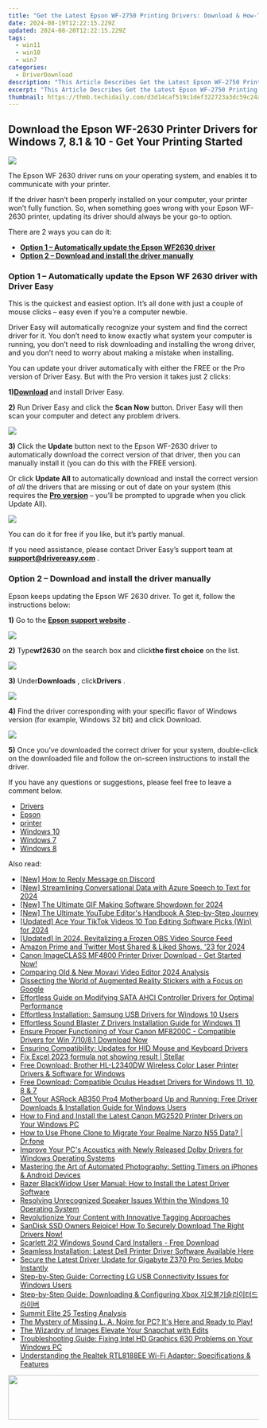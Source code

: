 ```yaml
---
title: "Get the Latest Epson WF-2750 Printing Drivers: Download & How-To"
date: 2024-08-19T12:22:15.229Z
updated: 2024-08-20T12:22:15.229Z
tags:
  - win11
  - win10
  - win7
categories:
  - DriverDownload
description: "This Article Describes Get the Latest Epson WF-2750 Printing Drivers: Download & How-To"
excerpt: "This Article Describes Get the Latest Epson WF-2750 Printing Drivers: Download & How-To"
thumbnail: https://thmb.techidaily.com/d3d14caf519c1def322723a3dc59c24a3c8f8aedec1a3d79fbe40024b923c7fb.jpeg
---
```


## Download the Epson WF-2630 Printer Drivers for Windows 7, 8.1 & 10 - Get Your Printing Started

![](https://images.drivereasy.com/wp-content/uploads/2019/10/2019-10-18_11-07-32.jpg)

 The Epson WF 2630 driver runs on your operating system, and enables it to communicate with your printer.

 If the driver hasn’t been properly installed on your computer, your printer won’t fully function. So, when something goes wrong with your Epson WF-2630 printer, updating its driver should always be your go-to option.

There are 2 ways you can do it:

* **[Option 1 – Automatically update the Epson WF2630 driver](https://tools.techidaily.com/drivereasy/download/)**
* **[Option 2 – Download and install the driver manually](https://tools.techidaily.com/drivereasy/download/)**

### **Option 1 – Automatically update** the Epson WF 2630 **driver** with Driver Easy

 This is the quickest and easiest option. It’s all done with just a couple of mouse clicks – easy even if you’re a computer newbie.

 Driver Easy will automatically recognize your system and find the correct driver for it. You don’t need to know exactly what system your computer is running, you don’t need to risk downloading and installing the wrong driver, and you don’t need to worry about making a mistake when installing.

 You can update your driver automatically with either the FREE or the Pro version of Driver Easy. But with the Pro version it takes just 2 clicks:

 **1)[Download](https://tools.techidaily.com/drivereasy/download/) [](https://tools.techidaily.com/drivereasy/download/)**  and install Driver Easy.

**2)** Run Driver Easy and click the **Scan Now** button. Driver Easy will then scan your computer and detect any problem drivers.

![](https://images.drivereasy.com/wp-content/uploads/2019/10/2019-10-17_12-11-59-7.jpg)

**3)** Click the **Update**  button next to the Epson WF-2630 driver to automatically download the correct version of that driver, then you can manually install it (you can do this with the FREE version).

 Or click **Update All** to automatically download and install the correct version of _all_ the drivers that are missing or out of date on your system (this requires the **[Pro version](https://tools.techidaily.com/drivereasy/download/)**  – you’ll be prompted to upgrade when you click Update All).

![](https://images.drivereasy.com/wp-content/uploads/2019/10/2019-10-18_11-03-55.jpg)

 You can do it for free if you like, but it’s partly manual.

 If you need assistance, please contact Driver Easy’s support team at [**support@drivereasy.com**](https://tools.techidaily.com/drivereasy/download/) .

### **Option 2 – Download and install the driver manually**

 Epson keeps updating the Epson WF 2630 driver. To get it, follow the instructions below:

**1)** Go to the **[Epson support website](https://epson.com/usa)**  .

![](https://images.drivereasy.com/wp-content/uploads/2019/10/2019-10-18_11-30-53-1024x402.jpg)

**2)** Type**wf2630** on the search box and click**the first choice** on the list.

![](https://images.drivereasy.com/wp-content/uploads/2019/10/2019-10-18_11-31-43-1024x475.jpg)

**3)** Under**Downloads** , click**Drivers** .

![](https://images.drivereasy.com/wp-content/uploads/2019/10/2019-10-18_11-33-46-1024x524.jpg)

**4)** Find the driver corresponding with your specific flavor of Windows version (for example, Windows 32 bit) and click Download.

![](https://images.drivereasy.com/wp-content/uploads/2019/10/2019-10-18_11-33-46-2-1024x329.jpg)

**5)** Once you’ve downloaded the correct driver for your system, double-click on the downloaded file and follow the on-screen instructions to install the driver.

 If you have any questions or suggestions, please feel free to leave a comment below.

* [Drivers](https://tools.techidaily.com/drivereasy/download/)
* [Epson](https://tools.techidaily.com/drivereasy/download/)
* [printer](https://tools.techidaily.com/drivereasy/download/)
* [Windows 10](https://tools.techidaily.com/drivereasy/download/)
* [Windows 7](https://tools.techidaily.com/drivereasy/download/)
* [Windows 8](https://tools.techidaily.com/drivereasy/download/)

<ins class="adsbygoogle"
     style="display:block"
     data-ad-format="autorelaxed"
     data-ad-client="ca-pub-7571918770474297"
     data-ad-slot="1223367746"></ins>



<ins class="adsbygoogle"
     style="display:block"
     data-ad-client="ca-pub-7571918770474297"
     data-ad-slot="8358498916"
     data-ad-format="auto"
     data-full-width-responsive="true"></ins>

<span class="atpl-alsoreadstyle">Also read:</span>
<div><ul>
<li><a href="https://discord-videos.techidaily.com/new-how-to-reply-message-on-discord/"><u>[New] How to Reply Message on Discord</u></a></li>
<li><a href="https://fox-boxes.techidaily.com/new-streamlining-conversational-data-with-azure-speech-to-text-for-2024/"><u>[New] Streamlining Conversational Data with Azure Speech to Text for 2024</u></a></li>
<li><a href="https://youtube-tips.techidaily.com/he-ultimate-gif-making-software-showdown-for-2024/"><u>[New] The Ultimate GIF Making Software Showdown for 2024</u></a></li>
<li><a href="https://facebook-video-share.techidaily.com/new-the-ultimate-youtube-editors-handbook-a-step-by-step-journey/"><u>[New] The Ultimate YouTube Editor's Handbook  A Step-by-Step Journey</u></a></li>
<li><a href="https://tiktok-videos.techidaily.com/updated-ace-your-tiktok-videos-10-top-editing-software-picks-win-for-2024/"><u>[Updated] Ace Your TikTok Videos  10 Top Editing Software Picks (Win) for 2024</u></a></li>
<li><a href="https://on-screen-recording.techidaily.com/updated-in-2024-revitalizing-a-frozen-obs-video-source-feed/"><u>[Updated] In 2024, Revitalizing a Frozen OBS Video Source Feed</u></a></li>
<li><a href="https://twitter-videos.techidaily.com/amazon-prime-and-twitter-most-shared-and-liked-shows-23-for-2024/"><u>Amazon Prime and Twitter  Most Shared & Liked Shows, '23 for 2024</u></a></li>
<li><a href="https://hardware-help.techidaily.com/1722967608780-canon-imageclass-mf4800-printer-driver-download-get-started-now/"><u>Canon ImageCLASS MF4800 Printer Driver Download - Get Started Now!</u></a></li>
<li><a href="https://extra-lessons.techidaily.com/comparing-old-and-new-movavi-video-editor-2024-analysis/"><u>Comparing Old & New  Movavi Video Editor 2024 Analysis</u></a></li>
<li><a href="https://extra-resources.techidaily.com/dissecting-the-world-of-augmented-reality-stickers-with-a-focus-on-google/"><u>Dissecting the World of Augmented Reality Stickers with a Focus on Google</u></a></li>
<li><a href="https://hardware-help.techidaily.com/effortless-guide-on-modifying-sata-ahci-controller-drivers-for-optimal-performance/"><u>Effortless Guide on Modifying SATA AHCI Controller Drivers for Optimal Performance</u></a></li>
<li><a href="https://hardware-help.techidaily.com/effortless-installation-samsung-usb-drivers-for-windows-10-users/"><u>Effortless Installation: Samsung USB Drivers for Windows 10 Users</u></a></li>
<li><a href="https://hardware-help.techidaily.com/effortless-sound-blaster-z-drivers-installation-guide-for-windows-11/"><u>Effortless Sound Blaster Z Drivers Installation Guide for Windows 11</u></a></li>
<li><a href="https://hardware-help.techidaily.com/ensure-proper-functioning-of-your-canon-mf8200c-compatible-drivers-for-win-71081-download-now/"><u>Ensure Proper Functioning of Your Canon MF8200C - Compatible Drivers for Win 7/10/8.1 Download Now</u></a></li>
<li><a href="https://hardware-help.techidaily.com/ensuring-compatibility-updates-for-hid-mouse-and-keyboard-drivers/"><u>Ensuring Compatibility: Updates for HID Mouse and Keyboard Drivers</u></a></li>
<li><a href="https://phone-solutions.techidaily.com/fix-excel-2023-formula-not-showing-result-stellar-by-stellar-guide/"><u>Fix Excel 2023 formula not showing result | Stellar</u></a></li>
<li><a href="https://hardware-help.techidaily.com/free-download-brother-hl-l2340dw-wireless-color-laser-printer-drivers-and-software-for-windows/"><u>Free Download: Brother HL-L2340DW Wireless Color Laser Printer Drivers & Software for Windows</u></a></li>
<li><a href="https://hardware-help.techidaily.com/free-download-compatible-oculus-headset-drivers-for-windows-11-10-8-and-7/"><u>Free Download: Compatible Oculus Headset Drivers for Windows 11, 10, 8 & 7</u></a></li>
<li><a href="https://hardware-help.techidaily.com/get-your-asrock-ab350-pro4-motherboard-up-and-running-free-driver-downloads-and-installation-guide-for-windows-users/"><u>Get Your ASRock AB350 Pro4 Motherboard Up and Running: Free Driver Downloads & Installation Guide for Windows Users</u></a></li>
<li><a href="https://hardware-help.techidaily.com/how-to-find-and-install-the-latest-canon-mg2520-printer-drivers-on-your-windows-pc/"><u>How to Find and Install the Latest Canon MG2520 Printer Drivers on Your Windows PC</u></a></li>
<li><a href="https://android-transfer.techidaily.com/how-to-use-phone-clone-to-migrate-your-realme-narzo-n55-data-drfone-by-drfone-transfer-from-android-transfer-from-android/"><u>How to Use Phone Clone to Migrate Your Realme Narzo N55 Data? | Dr.fone</u></a></li>
<li><a href="https://hardware-help.techidaily.com/improve-your-pcs-acoustics-with-newly-released-dolby-drivers-for-windows-operating-systems/"><u>Improve Your PC's Acoustics with Newly Released Dolby Drivers for Windows Operating Systems</u></a></li>
<li><a href="https://app-tips.techidaily.com/mastering-the-art-of-automated-photography-setting-timers-on-iphones-and-android-devices/"><u>Mastering the Art of Automated Photography: Setting Timers on iPhones & Android Devices</u></a></li>
<li><a href="https://hardware-help.techidaily.com/razer-blackwidow-user-manual-how-to-install-the-latest-driver-software/"><u>Razer BlackWidow User Manual: How to Install the Latest Driver Software</u></a></li>
<li><a href="https://sound-issues.techidaily.com/resolving-unrecognized-speaker-issues-within-the-windows-10-operating-system/"><u>Resolving Unrecognized Speaker Issues Within the Windows 10 Operating System</u></a></li>
<li><a href="https://youtube-tips.techidaily.com/utionize-your-content-with-innovative-tagging-approaches/"><u>Revolutionize Your Content with Innovative Tagging Approaches</u></a></li>
<li><a href="https://hardware-help.techidaily.com/sandisk-ssd-owners-rejoice-how-to-securely-download-the-right-drivers-now/"><u>SanDisk SSD Owners Rejoice! How To Securely Download The Right Drivers Now!</u></a></li>
<li><a href="https://hardware-help.techidaily.com/scarlett-2i2-windows-sound-card-installers-free-download/"><u>Scarlett 2I2 Windows Sound Card Installers - Free Download</u></a></li>
<li><a href="https://hardware-help.techidaily.com/seamless-installation-latest-dell-printer-driver-software-available-here/"><u>Seamless Installation: Latest Dell Printer Driver Software Available Here</u></a></li>
<li><a href="https://hardware-help.techidaily.com/secure-the-latest-driver-update-for-gigabyte-z370-pro-series-mobo-instantly/"><u>Secure the Latest Driver Update for Gigabyte Z370 Pro Series Mobo Instantly</u></a></li>
<li><a href="https://hardware-help.techidaily.com/step-by-step-guide-correcting-lg-usb-connectivity-issues-for-windows-users/"><u>Step-by-Step Guide: Correcting LG USB Connectivity Issues for Windows Users</u></a></li>
<li><a href="https://hardware-help.techidaily.com/step-by-step-guide-downloading-and-configuring-xbox/"><u>Step-by-Step Guide: Downloading & Configuring Xbox 지오블기슬라이터드라이버</u></a></li>
<li><a href="https://extra-tips.techidaily.com/summit-elite-25-testing-analysis/"><u>Summit Elite 25 Testing Analysis</u></a></li>
<li><a href="https://win-answers.techidaily.com/1722998543954-the-mystery-of-missing-l-a-noire-for-pc-its-here-and-ready-to-play/"><u>The Mystery of Missing L. A. Noire for PC? It's Here and Ready to Play!</u></a></li>
<li><a href="https://snapchat-videos.techidaily.com/the-wizardry-of-images-elevate-your-snapchat-with-edits/"><u>The Wizardry of Images  Elevate Your Snapchat with Edits</u></a></li>
<li><a href="https://hardware-help.techidaily.com/troubleshooting-guide-fixing-intel-hd-graphics-630-problems-on-your-windows-pc/"><u>Troubleshooting Guide: Fixing Intel HD Graphics 630 Problems on Your Windows PC</u></a></li>
<li><a href="https://hardware-help.techidaily.com/understanding-the-realtek-rtl8188ee-wi-fi-adapter-specifications-and-features/"><u>Understanding the Realtek RTL8188EE Wi-Fi Adapter: Specifications & Features</u></a></li>
</ul></div>

<!-- affiliate ads begin -->
<a href="https://arkmc.pxf.io/c/5597632/427477/5172" target="_top" id="427477"><img src="//a.impactradius-go.com/display-ad/5172-427477" border="0" alt="" width="728" height="90"/></a><img height="0" width="0" src="https://arkmc.pxf.io/i/5597632/427477/5172" style="position:absolute;visibility:hidden;" border="0" />
<!-- affiliate ads end -->